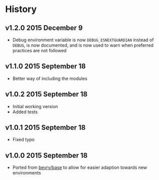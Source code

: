 # History

## v1.2.0 2015 December 9
- Debug environment variable is now `DEBUG_ESNEXTGUARDIAN` instead of `DEBUG`, is now documented, and is now used to warn when preferred practices are not followed

## v1.1.0 2015 September 18
- Better way of including the modules

## v1.0.2 2015 September 18
- Initial working version
- Added tests

## v1.0.1 2015 September 18
- Fixed typo

## v1.0.0 2015 September 18
- Ported from [bevry/base](https://github.com/bevry/base) to allow for easier adaption towards new environments
